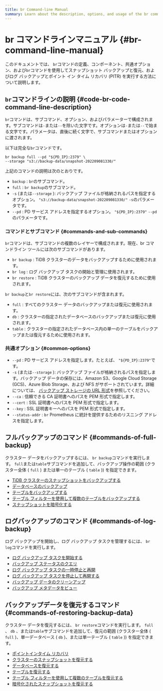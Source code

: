 ```yaml
---
title: br Command-line Manual
summary: Learn about the description, options, and usage of the br command-line tool.
---
```


# br コマンドラインマニュアル {#br-command-line-manual}

このドキュメントでは、 `br`コマンドの定義、コンポーネント、共通オプション、および`br`コマンドを使用してスナップショット バックアップと復元、およびログ バックアップとポイント イン タイム リカバリ (PITR) を実行する方法について説明します。

## <code>br</code>コマンドラインの説明 {#code-br-code-command-line-description}

`br`コマンドは、サブコマンド、オプション、およびパラメーターで構成されます。サブコマンドは`-`または`--`を除いた文字です。オプションは`-`または`--`で始まる文字です。パラメータは、直後に続く文字で、サブコマンドまたはオプションに渡されます。

以下は完全な`br`コマンドです。

```shell
br backup full --pd "${PD_IP}:2379" \
--storage "s3://backup-data/snapshot-202209081330/"
```

上記のコマンドの説明は次のとおりです。

-   `backup` : `br`のサブコマンド。
-   `full` : `br backup`のサブコマンド。
-   `-s` (または`--storage` ): バックアップ ファイルが格納されるパスを指定するオプション。 `"s3://backup-data/snapshot-202209081330/"` `-s`のパラメータです。
-   `--pd` : PD サービス アドレスを指定するオプション。 `"${PD_IP}:2379"` `--pd`のパラメータです。

### コマンドとサブコマンド {#commands-and-sub-commands}

`br`コマンドは、サブコマンドの複数のレイヤーで構成されます。現在、br コマンドライン ツールには次のサブコマンドがあります。

-   `br backup` : TiDB クラスターのデータをバックアップするために使用されます。
-   `br log` : ログ バックアップ タスクの開始と管理に使用されます。
-   `br restore` : TiDB クラスターのバックアップ データを復元するために使用されます。

`br backup`と`br restore`には、次のサブコマンドが含まれます。

-   `full` : すべてのクラスター データのバックアップまたは復元に使用されます。
-   `db` : クラスターの指定されたデータベースのバックアップまたは復元に使用されます。
-   `table` : クラスターの指定されたデータベース内の単一のテーブルをバックアップまたは復元するために使用されます。

### 共通オプション {#common-options}

-   `--pd` : PD サービス アドレスを指定します。たとえば、 `"${PD_IP}:2379"`です。
-   `-s` (または`--storage` ): バックアップ ファイルが格納されるパスを指定します。バックアップ データの保存には、Amazon S3、Google Cloud Storage (GCS)、Azure Blob Storage、および NFS がサポートされています。詳細については、 [バックアップ ストレージの URL 形式](/br/backup-and-restore-storages.md#url-format)を参照してください。
-   `--ca` : 信頼できる CA 証明書へのパスを PEM 形式で指定します。
-   `--cert` : SSL 証明書へのパスを PEM 形式で指定します。
-   `--key` : SSL 証明書キーへのパスを PEM 形式で指定します。
-   `--status-addr` : `br` Prometheus に統計を提供するためのリスニング アドレスを指定します。

## フルバックアップのコマンド {#commands-of-full-backup}

クラスター データをバックアップするには、 `br backup`コマンドを実行します。 `full`または`table`サブコマンドを追加して、バックアップ操作の範囲 (クラスター全体 ( `full` ) または単一のテーブル ( `table` )) を指定できます。

-   [TiDB クラスターのスナップショットをバックアップする](/br/br-snapshot-manual.md#back-up-cluster-snapshots)
-   [データベースのバックアップ](/br/br-snapshot-manual.md#back-up-a-database)
-   [テーブルをバックアップする](/br/br-snapshot-manual.md#back-up-a-table)
-   [テーブル フィルターを使用して複数のテーブルをバックアップする](/br/br-snapshot-manual.md#back-up-multiple-tables-with-table-filter)
-   [スナップショットを暗号化する](/br/backup-and-restore-storages.md#server-side-encryption)

## ログバックアップのコマンド {#commands-of-log-backup}

ログ バックアップを開始し、ログ バックアップ タスクを管理するには、 `br log`コマンドを実行します。

-   [ログ バックアップ タスクを開始する](/br/br-pitr-manual.md#start-a-backup-task)
-   [バックアップ ステータスのクエリ](/br/br-pitr-manual.md#query-the-backup-status)
-   [ログ バックアップ タスクの一時停止と再開](/br/br-pitr-manual.md#pause-and-resume-a-backup-task)
-   [ログ バックアップ タスクを停止して再開する](/br/br-pitr-manual.md#stop-and-restart-a-backup-task)
-   [バックアップ データのクリーンアップ](/br/br-pitr-manual.md#clean-up-backup-data)
-   [バックアップ メタデータをビュー](/br/br-pitr-manual.md#view-the-backup-metadata)

## バックアップデータを復元するコマンド {#commands-of-restoring-backup-data}

クラスター データを復元するには、 `br restore`コマンドを実行します。 `full` 、 `db` 、または`table`サブコマンドを追加して、復元の範囲 (クラスター全体 ( `full` )、単一データベース ( `db` )、または単一テーブル ( `table` )) を指定できます。

-   [ポイントインタイム リカバリ](/br/br-pitr-manual.md#restore-to-a-specified-point-in-time-pitr)
-   [クラスターのスナップショットを復元する](/br/br-snapshot-manual.md#restore-cluster-snapshots)
-   [データベースを復元する](/br/br-snapshot-manual.md#restore-a-database)
-   [テーブルを復元する](/br/br-snapshot-manual.md#restore-a-table)
-   [テーブル フィルターを使用して複数のテーブルを復元する](/br/br-snapshot-manual.md#restore-multiple-tables-with-table-filter)
-   [暗号化されたスナップショットを復元する](/br/br-snapshot-manual.md#restore-encrypted-snapshots)
